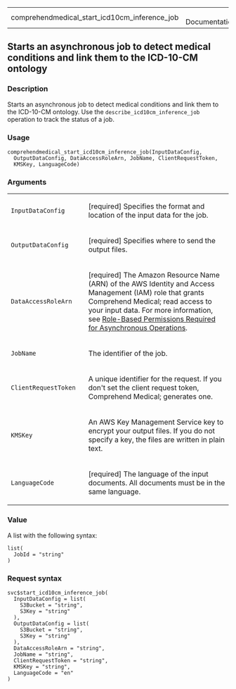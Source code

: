 <table style="width: 100%;">
<tbody>
<tr class="odd">
<td>comprehendmedical_start_icd10cm_inference_job</td>
<td style="text-align: right;">R Documentation</td>
</tr>
</tbody>
</table>

## Starts an asynchronous job to detect medical conditions and link them to the ICD-10-CM ontology

### Description

Starts an asynchronous job to detect medical conditions and link them to
the ICD-10-CM ontology. Use the `describe_icd10cm_inference_job`
operation to track the status of a job.

### Usage

    comprehendmedical_start_icd10cm_inference_job(InputDataConfig,
      OutputDataConfig, DataAccessRoleArn, JobName, ClientRequestToken,
      KMSKey, LanguageCode)

### Arguments

<table>
<colgroup>
<col style="width: 35%" />
<col style="width: 65%" />
</colgroup>
<tbody>
<tr class="odd">
<td><code
id="comprehendmedical_start_icd10cm_inference_job_:_InputDataConfig">InputDataConfig</code></td>
<td><p>[required] Specifies the format and location of the input data
for the job.</p></td>
</tr>
<tr class="even">
<td><code
id="comprehendmedical_start_icd10cm_inference_job_:_OutputDataConfig">OutputDataConfig</code></td>
<td><p>[required] Specifies where to send the output files.</p></td>
</tr>
<tr class="odd">
<td><code
id="comprehendmedical_start_icd10cm_inference_job_:_DataAccessRoleArn">DataAccessRoleArn</code></td>
<td><p>[required] The Amazon Resource Name (ARN) of the AWS Identity and
Access Management (IAM) role that grants Comprehend Medical; read access
to your input data. For more information, see <a
href="https://docs.aws.amazon.com/comprehend-medical/latest/dev/security-iam-permissions.html#auth-role-permissions-med">Role-Based
Permissions Required for Asynchronous Operations</a>.</p></td>
</tr>
<tr class="even">
<td><code
id="comprehendmedical_start_icd10cm_inference_job_:_JobName">JobName</code></td>
<td><p>The identifier of the job.</p></td>
</tr>
<tr class="odd">
<td><code
id="comprehendmedical_start_icd10cm_inference_job_:_ClientRequestToken">ClientRequestToken</code></td>
<td><p>A unique identifier for the request. If you don't set the client
request token, Comprehend Medical; generates one.</p></td>
</tr>
<tr class="even">
<td><code
id="comprehendmedical_start_icd10cm_inference_job_:_KMSKey">KMSKey</code></td>
<td><p>An AWS Key Management Service key to encrypt your output files.
If you do not specify a key, the files are written in plain
text.</p></td>
</tr>
<tr class="odd">
<td><code
id="comprehendmedical_start_icd10cm_inference_job_:_LanguageCode">LanguageCode</code></td>
<td><p>[required] The language of the input documents. All documents
must be in the same language.</p></td>
</tr>
</tbody>
</table>

### Value

A list with the following syntax:

    list(
      JobId = "string"
    )

### Request syntax

    svc$start_icd10cm_inference_job(
      InputDataConfig = list(
        S3Bucket = "string",
        S3Key = "string"
      ),
      OutputDataConfig = list(
        S3Bucket = "string",
        S3Key = "string"
      ),
      DataAccessRoleArn = "string",
      JobName = "string",
      ClientRequestToken = "string",
      KMSKey = "string",
      LanguageCode = "en"
    )
